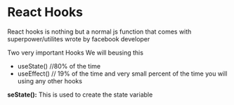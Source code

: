 # React Hooks
React hooks is nothing but a normal js function that comes with superpower/utilites wrote by facebook developer

Two very important Hooks
We will beusing this 
- useState() //80% of the time
- useEffect() // 19% of the time
and very small percent of the time you will using any other hooks



**seState():** This is used to create the state variable